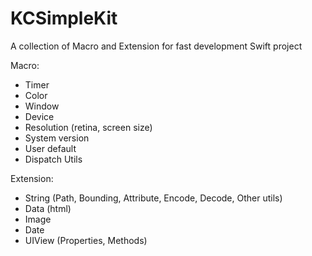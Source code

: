 # KCSimpleKit
A collection of Macro and Extension for fast development Swift project

Macro:
 - Timer
 - Color
 - Window
 - Device
 - Resolution (retina, screen size)
 - System version
 - User default
 - Dispatch Utils

Extension:
 - String (Path, Bounding, Attribute, Encode, Decode, Other utils)
 - Data (html)
 - Image
 - Date
 - UIView (Properties, Methods)

